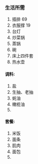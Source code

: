 ### 生活所需

1. 插排       69
2. 衣服撑    19
3. 台灯
4. 炒菜锅
5. 蒸锅
6. 碗
7. 床上四件套
8. 热水壶



#### 调料:

1. 盐
2. 生抽、老抽
3. 蚝油
4. 橄榄油
5. 



#### 套餐:

1. 米饭
2. 面条
3. 肌肉
4. 面包
5. 